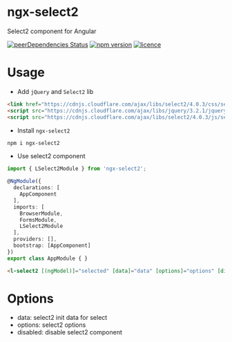 # ngx-select2
Select2 component for Angular

[![peerDependencies Status](https://david-dm.org/lon-yang/ngx-select2/peer-status.svg)](https://david-dm.org/lon-yang/ngx-select2?type=peer)
[![npm version](https://badge.fury.io/js/ngx-select2.svg)](https://badge.fury.io/js/ngx-select2)
[![licence](https://img.shields.io/npm/l/ngx-select2.svg)](https://opensource.org/licenses/Apache2.0)

# Usage

- Add `jQuery` and `Select2` lib

```html
<link href="https://cdnjs.cloudflare.com/ajax/libs/select2/4.0.3/css/select2.min.css" rel="stylesheet" />
<script src="https://cdnjs.cloudflare.com/ajax/libs/jquery/3.2.1/jquery.min.js"></script>
<script src="https://cdnjs.cloudflare.com/ajax/libs/select2/4.0.3/js/select2.min.js"></script>
```

- Install `ngx-select2`

```bash
npm i ngx-select2
```

- Use select2 component

```ts
import { LSelect2Module } from 'ngx-select2';

@NgModule({
  declarations: [
    AppComponent
  ],
  imports: [
    BrowserModule,
    FormsModule,
    LSelect2Module
  ],
  providers: [],
  bootstrap: [AppComponent]
})
export class AppModule { }
```
```html
<l-select2 [(ngModel)]="selected" [data]="data" [options]="options" [disabled]="false"></l-select2>
```

# Options

- data: select2 init data for select
- options: select2 options
- disabled: disable select2 component
